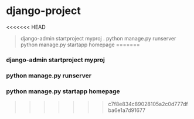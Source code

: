 # django-project

<<<<<<< HEAD
> django-admin startproject myproj .
> python manage.py runserver
> python manage.py startapp homepage
=======
### django-admin startproject myproj
### python manage.py runserver
### python manage.py startapp homepage
>>>>>>> c7f8e834c89028105a2c0d777dfba6e1a7d91677
